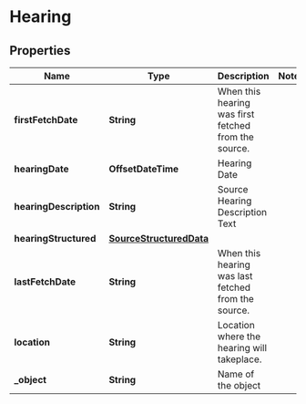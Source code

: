 

# Hearing


## Properties

| Name | Type | Description | Notes |
|------------ | ------------- | ------------- | -------------|
|**firstFetchDate** | **String** | When this hearing was first fetched from the source. |  |
|**hearingDate** | **OffsetDateTime** | Hearing Date |  |
|**hearingDescription** | **String** | Source Hearing Description Text |  |
|**hearingStructured** | [**SourceStructuredData**](SourceStructuredData.md) |  |  |
|**lastFetchDate** | **String** | When this hearing was last fetched from the source. |  |
|**location** | **String** | Location where the hearing will takeplace. |  |
|**_object** | **String** | Name of the object |  |



